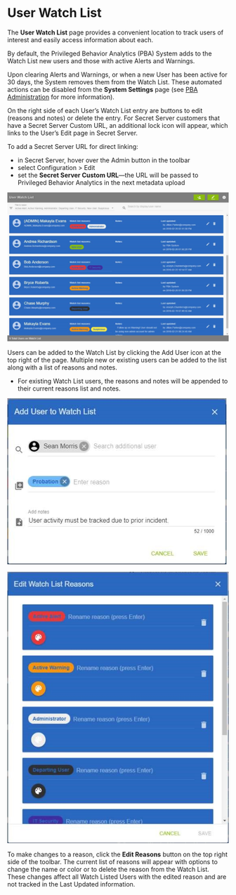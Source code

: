 [title]: # (PBA Operations)
[tags]: # (Privileged Behavior Analytics,PBA,)
[priority]: # (4040)

# User Watch List

The **User Watch List** page provides a convenient location to track users of interest and easily access information about each.

By default, the Privileged Behavior Analytics (PBA) System adds to the Watch List new users and those with active Alerts and Warnings.

Upon clearing Alerts and Warnings, or when a new User has been active for 30 days, the System removes them from the Watch List. These automated actions can be disabled from the **System Settings** page (see [PBA Administration](../pba-admin/index.md) for more information).

On the right side of each User’s Watch List entry are buttons to edit (reasons and notes) or delete the entry. For Secret Server customers that have a Secret Server Custom URL, an additional lock icon will appear, which links to the User’s Edit page in Secret Server.

To add a Secret Server URL for direct linking:

* in Secret Server, hover over the Admin button in the toolbar
* select Configuration > Edit
* set the **Secret Server Custom URL**—the URL will be passed to Privileged Behavior Analytics in the next metadata upload

![alt](images/083d015ba2f75f0fc06638a7d9fc1167.jpg)

Users can be added to the Watch List by clicking the Add User icon at the top right of the page. Multiple new or existing users can be added to the list along with a list of reasons and notes.

* For existing Watch List users, the reasons and notes will be appended to their current reasons list and notes.

![alt](images/1d05865137f932b111422c06891b20c3.jpg)

![alt](images/7094c80705f410020a05c1c1cf00ebc7.jpg)

To make changes to a reason, click the **Edit Reasons** button on the top right side of the toolbar. The current list of reasons will appear with options to change the name or color or to delete the reason from the Watch List. These changes affect all Watch Listed Users with the edited reason and are not tracked in the Last Updated information.

